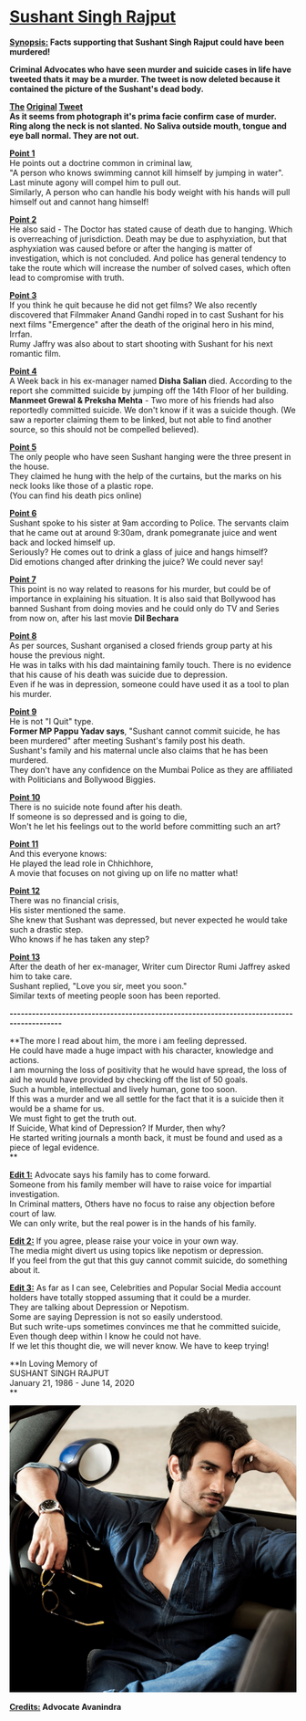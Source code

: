 # <u>Sushant Singh Rajput</u>

**<u>Synopsis:</u> Facts supporting that Sushant Singh Rajput could have been murdered!**

**Criminal Advocates who have seen murder and suicide cases in life have tweeted thats it may be a murder. The tweet is now deleted because it contained the picture of the Sushant's dead body.**

**<u>The</u> <u>Original</u> <u>Tweet</u>  
As it seems from photograph it's prima facie confirm case of murder.  
Ring along the neck is not slanted. No Saliva outside mouth, tongue and eye ball normal. They are not out.**

**<u>Point 1</u>**  
He points out a doctrine common in criminal law,  
"A person who knows swimming cannot kill himself by jumping in water". Last minute agony will compel him to pull out.  
Similarly, A person who can handle his body weight with his hands will pull himself out and cannot hang himself!

**<u>Point 2</u>**  
He also said - The Doctor has stated cause of death due to hanging. Which is overreaching of jurisdiction. Death may be due to asphyxiation, but that asphyxiation was caused before or after the hanging is matter of investigation, which is not concluded. And police has general tendency to take the route which will increase the number of solved cases, which often lead to compromise with truth.

**<u>Point 3</u>**  
If you think he quit because he did not get films? We also recently discovered that Filmmaker Anand Gandhi roped in to cast Sushant for his next films "Emergence" after the death of the original hero in his mind, Irrfan.  
Rumy Jaffry was also about to start shooting with Sushant for his next romantic film.

**<u>Point 4</u>**  
A Week back in his ex-manager named **Disha Salian** died. According to the report she committed suicide by jumping off the 14th Floor of her building.  
**Manmeet Grewal & Preksha Mehta** - Two more of his friends had also reportedly committed suicide. We don't know if it was a suicide though. (We saw a reporter claiming them to be linked, but not able to find another source, so this should not be compelled believed).

**<u>Point 5</u>**  
The only people who have seen Sushant hanging were the three present in the house.  
They claimed he hung with the help of the curtains, but the marks on his neck looks like those of a plastic rope.  
(You can find his death pics online)

**<u>Point 6</u>**  
Sushant spoke to his sister at 9am according to Police. The servants claim that he came out at around 9:30am, drank pomegranate juice and went back and locked himself up.  
Seriously? He comes out to drink a glass of juice and hangs himself?  
Did emotions changed after drinking the juice? We could never say!

**<u>Point 7</u>**  
This point is no way related to reasons for his murder, but could be of importance in explaining his situation. It is also said that Bollywood has banned Sushant from doing movies and he could only do TV and Series from now on, after his last movie **Dil Bechara**

**<u>Point 8</u>**  
As per sources, Sushant organised a closed friends group party at his house the previous night.  
He was in talks with his dad maintaining family touch. There is no evidence that his cause of his death was suicide due to depression.  
Even if he was in depression, someone could have used it as a tool to plan his murder.

**<u>Point 9</u>**  
He is not "I Quit" type.  
**Former MP Pappu Yadav says**, "Sushant cannot commit suicide, he has been murdered" after meeting Sushant's family post his death.  
Sushant's family and his maternal uncle also claims that he has been murdered.  
They don't have any confidence on the Mumbai Police as they are affiliated with Politicians and Bollywood Biggies.

**<u>Point 10</u>**  
There is no suicide note found after his death.  
If someone is so depressed and is going to die,  
Won't he let his feelings out to the world before committing such an art?

**<u>Point 11</u>**  
And this everyone knows:  
He played the lead role in Chhichhore,  
A movie that focuses on not giving up on life no matter what!

**<u>Point 12</u>**  
There was no financial crisis,  
His sister mentioned the same.  
She knew that Sushant was depressed, but never expected he would take such a drastic step.  
Who knows if he has taken any step?

**<u>Point 13</u>**  
After the death of her ex-manager, Writer cum Director Rumi Jaffrey asked him to take care.  
Sushant replied, "Love you sir, meet you soon."  
Similar texts of meeting people soon has been reported.

**------------------------------------------------------------------------------------------**  

**The more I read about him, the more i am feeling depressed.  
He could have made a huge impact with his character, knowledge and actions.  
I am mourning the loss of positivity that he would have spread, the loss of aid he would have provided by checking off the list of 50 goals.  
Such a humble, intellectual and lively human, gone too soon.  
If this was a murder and we all settle for the fact that it is a suicide then it would be a shame for us.  
We must fight to get the truth out.  
If Suicide, What kind of Depression? If Murder, then why?  
He started writing journals a month back, it must be found and used as a piece of legal evidence.  
**

**<u>Edit 1:</u>** Advocate says his family has to come forward.  
Someone from his family member will have to raise voice for impartial investigation.  
In Criminal matters, Others have no focus to raise any objection before court of law.  
We can only write, but the real power is in the hands of his family.

**<u>Edit 2:</u>** If you agree, please raise your voice in your own way.  
The media might divert us using topics like nepotism or depression.  
If you feel from the gut that this guy cannot commit suicide, do something about it.

**<u>Edit 3:</u>** As far as I can see, Celebrities and Popular Social Media account holders have totally stopped assuming that it could be a murder.  
They are talking about Depression or Nepotism.  
Some are saying Depression is not so easily understood.  
But such write-ups sometimes convinces me that he committed suicide,  
Even though deep within I know he could not have.  
If we let this thought die, we will never know. We have to keep trying!

**In Loving Memory of  
SUSHANT SINGH RAJPUT  
January 21, 1986 - June 14, 2020  
**

![Trulli](Sushant.jpg)  

**<u>Credits:</u> Advocate Avanindra**
